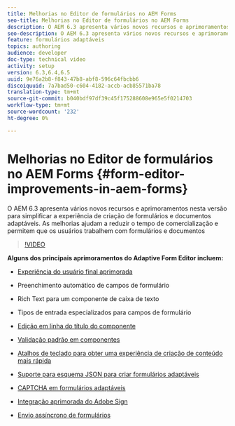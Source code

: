 ```yaml
---
title: Melhorias no Editor de formulários no AEM Forms
seo-title: Melhorias no Editor de formulários no AEM Forms
description: O AEM 6.3 apresenta vários novos recursos e aprimoramentos nesta versão para simplificar a experiência de criação de formulários e documentos adaptáveis. As melhorias ajudam a reduzir o tempo de comercialização e permitem que os usuários trabalhem com formulários e documentos
seo-description: O AEM 6.3 apresenta vários novos recursos e aprimoramentos nesta versão para simplificar a experiência de criação de formulários e documentos adaptáveis. As melhorias ajudam a reduzir o tempo de comercialização e permitem que os usuários trabalhem com formulários e documentos
feature: formulários adaptáveis
topics: authoring
audience: developer
doc-type: technical video
activity: setup
version: 6.3,6.4,6.5
uuid: 9e76a2b8-f843-47b8-abf8-596c64fbcbb6
discoiquuid: 7a7bad50-c604-4182-accb-acb85571ba78
translation-type: tm+mt
source-git-commit: b040bdf97df39c45f175288608e965e5f0214703
workflow-type: tm+mt
source-wordcount: '232'
ht-degree: 0%

---
```



# Melhorias no Editor de formulários no AEM Forms {#form-editor-improvements-in-aem-forms}

O AEM 6.3 apresenta vários novos recursos e aprimoramentos nesta versão para simplificar a experiência de criação de formulários e documentos adaptáveis. As melhorias ajudam a reduzir o tempo de comercialização e permitem que os usuários trabalhem com formulários e documentos

>[!VIDEO](https://video.tv.adobe.com/v/19500/)

**Alguns dos principais aprimoramentos do Adaptive Form Editor incluem:**

* [Experiência do usuário final aprimorada](https://helpx.adobe.com/aem-forms/6-3/introduction-forms-authoring.html)

* Preenchimento automático de campos de formulário
* Rich Text para um componente de caixa de texto
* Tipos de entrada especializados para campos de formulário

* [Edição em linha do título do componente](https://helpx.adobe.com/aem-forms/6-3/introduction-forms-authoring.html)
* [Validação padrão em componentes](https://helpx.adobe.com/aem-forms/6-3/introduction-forms-authoring.html)
* [Atalhos de teclado para obter uma experiência de criação de conteúdo mais rápida](https://helpx.adobe.com/aem-forms/6-3/keyboard-shortcuts.html#AdaptiveFormEditor)
* [Suporte para esquema JSON para criar formulários adaptáveis](https://helpx.adobe.com/aem-forms/6-3/adaptive-form-json-schema-form-model.html)
* [CAPTCHA em formulários adaptáveis](https://helpx.adobe.com/aem-forms/6-3/captcha-adaptive-forms.html)
* [Integração aprimorada do Adobe Sign](https://helpx.adobe.com/aem-forms/6-3/working-with-adobe-sign.html)
* [Envio assíncrono de formulários](https://helpx.adobe.com/aem-forms/6-3/asynchronous-submissions-adaptive-forms.html)
